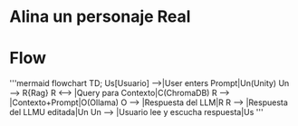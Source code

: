 # Alina un personaje Real


# Flow
'''mermaid
    flowchart TD;
        Us[Usuario] -->|User enters Prompt|Un(Unity)
        Un --> R{Rag}
        R <--> |Query para Contexto|C(ChromaDB)
        R --> |Contexto+Prompt|O(Ollama)
        O --> |Respuesta del LLM|R
        R --> |Respuesta del LLMU editada|Un
        Un --> |Usuario lee y escucha respuesta|Us
'''
